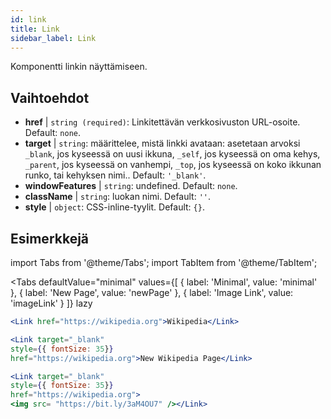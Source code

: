 ```yaml
---
id: link
title: Link
sidebar_label: Link
---
```


Komponentti linkin näyttämiseen.

## Vaihtoehdot

* __href__ | `string (required)`: Linkitettävän verkkosivuston URL-osoite. Default: `none`.
* __target__ | `string`: määrittelee, mistä linkki avataan: asetetaan arvoksi `_blank`, jos kyseessä on uusi ikkuna, `_self`, jos kyseessä on oma kehys, `_parent`, jos kyseessä on vanhempi, `_top`, jos kyseessä on koko ikkunan runko, tai kehyksen nimi.. Default: `'_blank'`.
* __windowFeatures__ | `string`: undefined. Default: `none`.
* __className__ | `string`: luokan nimi. Default: `''`.
* __style__ | `object`: CSS-inline-tyylit. Default: `{}`.


## Esimerkkejä

import Tabs from '@theme/Tabs';
import TabItem from '@theme/TabItem';

<Tabs
    defaultValue="minimal"
    values={[
        { label: 'Minimal', value: 'minimal' },
        { label: 'New Page', value: 'newPage' },
        { label: 'Image Link', value: 'imageLink' }
    ]}
    lazy
>
<TabItem value="minimal">

```jsx live
<Link href="https://wikipedia.org">Wikipedia</Link>
```

</TabItem>

<TabItem value="newPage">

```jsx live
<Link target="_blank" 
style={{ fontSize: 35}}
href="https://wikipedia.org">New Wikipedia Page</Link>
```
</TabItem>

<TabItem value="imageLink">

```jsx live
<Link target="_blank" 
style={{ fontSize: 35}}
href="https://wikipedia.org">
<img src= "https://bit.ly/3aM4OU7" /></Link>
```

</TabItem>

</Tabs>
